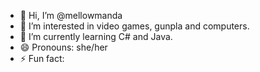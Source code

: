 - 👋 Hi, I’m @mellowmanda
- 👀 I’m interested in video games, gunpla and computers.
- 🌱 I’m currently learning C# and Java.
- 😄 Pronouns: she/her
- ⚡ Fun fact: 

<!---
mellowmanda/mellowmanda is a ✨ special ✨ repository because its `README.md` (this file) appears on your GitHub profile.
You can click the Preview link to take a look at your changes.
--->
